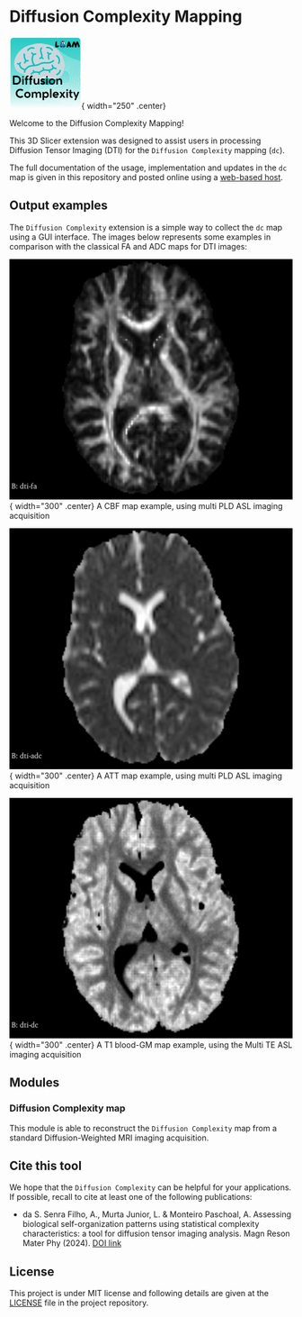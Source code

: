 # Diffusion Complexity Mapping

![project logo](assets/DiffusionComplexityMap.png){ width="250" .center}

Welcome to the Diffusion Complexity Mapping!

This 3D Slicer extension was designed to assist users in processing Diffusion Tensor Imaging (DTI) for the `Diffusion Complexity` mapping (`dc`). 


The full documentation of the usage, implementation and updates in the `dc` map is given in this repository and posted online using a [web-based host](https://slicerdiffusioncomplexitymap.readthedocs.io/en/latest/). 


## Output examples

The `Diffusion Complexity` extension is a simple way to collect the `dc` map using a GUI interface. The images below represents some examples in comparison with the classical FA and ADC maps for DTI images:

![FA map](assets/FA_diff_example.png){ width="300" .center}
A CBF map example, using multi PLD ASL imaging acquisition

![ADC map](assets/ADC_diff_example.png){ width="300" .center}
A ATT map example, using multi PLD ASL imaging acquisition

![DC map](assets/DC_diff_example.png){ width="300" .center}
A T1 blood-GM map example, using the Multi TE ASL imaging acquisition


## Modules

### Diffusion Complexity map

This module is able to reconstruct the `Diffusion Complexity`  map from a standard Diffusion-Weighted MRI imaging acquisition.


## Cite this tool

We hope that the `Diffusion Complexity` can be helpful for your applications. If possible, recall to cite at least one of the following publications:

* da S. Senra Filho, A., Murta Junior, L. & Monteiro Paschoal, A. Assessing biological self-organization patterns using statistical complexity characteristics: a tool for diffusion tensor imaging analysis. Magn Reson Mater Phy (2024). [DOI link](http://dx.doi.org/10.1007/s10334-024-01185-4)


## License

This project is under MIT license and following details are given at the [LICENSE](https://github.com/CSIM-Toolkits/SlicerDiffusionComplexityMap/blob/main/LICENSE) file in the project repository.